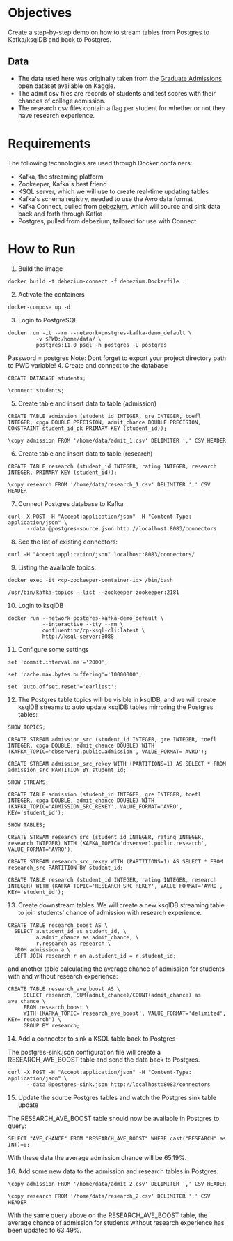 # Objectives
Create a step-by-step demo on how to stream tables from Postgres to Kafka/ksqlDB and back to Postgres.

## Data
- The data used here was originally taken from the [Graduate Admissions](https://www.kaggle.com/mohansacharya/graduate-admissions) open dataset available on Kaggle.
- The admit csv files are records of students and test scores with their chances of college admission.
- The research csv files contain a flag per student for whether or not they have research experience.

# Requirements
The following technologies are used through Docker containers:
* Kafka, the streaming platform
* Zookeeper, Kafka's best friend
* KSQL server, which we will use to create real-time updating tables
* Kafka's schema registry, needed to use the Avro data format
* Kafka Connect, pulled from [debezium](https://debezium.io/), which will source and sink data back and forth through Kafka
* Postgres, pulled from debezium, tailored for use with Connect

# How to Run

1. Build the image
```
docker build -t debezium-connect -f debezium.Dockerfile .
```
2. Activate the containers
```
docker-compose up -d
```
3. Login to PostgreSQL
```
docker run -it --rm --network=postgres-kafka-demo_default \
         -v $PWD:/home/data/ \
         postgres:11.0 psql -h postgres -U postgres
```
Password = postgres
Note: Dont forget to export your project directory path to PWD variable!
4. Create and connect to the database
```
CREATE DATABASE students;
```
```
\connect students;
```
5. Create table and insert data to table (admission)
```
CREATE TABLE admission (student_id INTEGER, gre INTEGER, toefl INTEGER, cpga DOUBLE PRECISION, admit_chance DOUBLE PRECISION, CONSTRAINT student_id_pk PRIMARY KEY (student_id));
```
```
\copy admission FROM '/home/data/admit_1.csv' DELIMITER ',' CSV HEADER
```
6. Create table and insert data to table (research)
```
CREATE TABLE research (student_id INTEGER, rating INTEGER, research INTEGER, PRIMARY KEY (student_id));
```
```
\copy research FROM '/home/data/research_1.csv' DELIMITER ',' CSV HEADER
```
7. Connect Postgres database to Kafka
```
curl -X POST -H "Accept:application/json" -H "Content-Type: application/json" \
      --data @postgres-source.json http://localhost:8083/connectors
```
8. See the list of existing connectors:
```
curl -H "Accept:application/json" localhost:8083/connectors/
```
9. Listing the available topics:
```
docker exec -it <cp-zookeeper-container-id> /bin/bash
```
```
/usr/bin/kafka-topics --list --zookeeper zookeeper:2181
```
10. Login to ksqlDB
```
docker run --network postgres-kafka-demo_default \
           --interactive --tty --rm \
           confluentinc/cp-ksql-cli:latest \
           http://ksql-server:8088
```
11. Configure some settings
```
set 'commit.interval.ms'='2000';
```
```
set 'cache.max.bytes.buffering'='10000000';
```
```
set 'auto.offset.reset'='earliest';
```
12. The Postgres table topics will be visible in ksqlDB, and we will create ksqlDB streams to auto update ksqlDB tables mirroring the Postgres tables:
```
SHOW TOPICS;
```
```
CREATE STREAM admission_src (student_id INTEGER, gre INTEGER, toefl INTEGER, cpga DOUBLE, admit_chance DOUBLE) WITH (KAFKA_TOPIC='dbserver1.public.admission', VALUE_FORMAT='AVRO');
```
```
CREATE STREAM admission_src_rekey WITH (PARTITIONS=1) AS SELECT * FROM admission_src PARTITION BY student_id;
```
```
SHOW STREAMS;
```
```
CREATE TABLE admission (student_id INTEGER, gre INTEGER, toefl INTEGER, cpga DOUBLE, admit_chance DOUBLE) WITH (KAFKA_TOPIC='ADMISSION_SRC_REKEY', VALUE_FORMAT='AVRO', KEY='student_id');
```
```
SHOW TABLES;
```
```
CREATE STREAM research_src (student_id INTEGER, rating INTEGER, research INTEGER) WITH (KAFKA_TOPIC='dbserver1.public.research', VALUE_FORMAT='AVRO');
```
```
CREATE STREAM research_src_rekey WITH (PARTITIONS=1) AS SELECT * FROM research_src PARTITION BY student_id;
```
```
CREATE TABLE research (student_id INTEGER, rating INTEGER, research INTEGER) WITH (KAFKA_TOPIC='RESEARCH_SRC_REKEY', VALUE_FORMAT='AVRO', KEY='student_id');
```
13. Create downstream tables. We will create a new ksqlDB streaming table to join students' chance of admission with research experience.
```
CREATE TABLE research_boost AS \
  SELECT a.student_id as student_id, \
         a.admit_chance as admit_chance, \
         r.research as research \
  FROM admission a \
  LEFT JOIN research r on a.student_id = r.student_id;
```

and another table calculating the average chance of admission for students with and without research experience:

```
CREATE TABLE research_ave_boost AS \
     SELECT research, SUM(admit_chance)/COUNT(admit_chance) as ave_chance \
     FROM research_boost \
     WITH (KAFKA_TOPIC='research_ave_boost', VALUE_FORMAT='delimited', KEY='research') \
     GROUP BY research;
```

14. Add a connector to sink a KSQL table back to Postgres

The postgres-sink.json configuration file will create a RESEARCH_AVE_BOOST
table and send the data back to Postgres.

```
curl -X POST -H "Accept:application/json" -H "Content-Type: application/json" \
      --data @postgres-sink.json http://localhost:8083/connectors
```

15. Update the source Postgres tables and watch the Postgres sink table update

The RESEARCH_AVE_BOOST table should now be available in Postgres to query:

```
SELECT "AVE_CHANCE" FROM "RESEARCH_AVE_BOOST" WHERE cast("RESEARCH" as INT)=0;
```

With these data the average admission chance will be 65.19%.

16. Add some new data to the admission and research tables in Postgres:

```
\copy admission FROM '/home/data/admit_2.csv' DELIMITER ',' CSV HEADER
```
```
\copy research FROM '/home/data/research_2.csv' DELIMITER ',' CSV HEADER
```

With the same query above on the RESEARCH_AVE_BOOST table, the average chance of admission for students without research experience has been updated to 63.49%.
